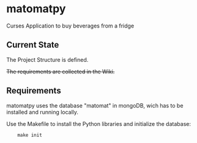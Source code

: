 # matomatpy
Curses Application to buy beverages from a fridge

## Current State

The Project Structure is defined.

~~The requirements are collected in the Wiki.~~

## Requirements
 
matomatpy uses the database "matomat" in mongoDB, wich has to be installed and running locally.

Use the Makefile to install the Python libraries and initialize the database:
```
    make init
```

